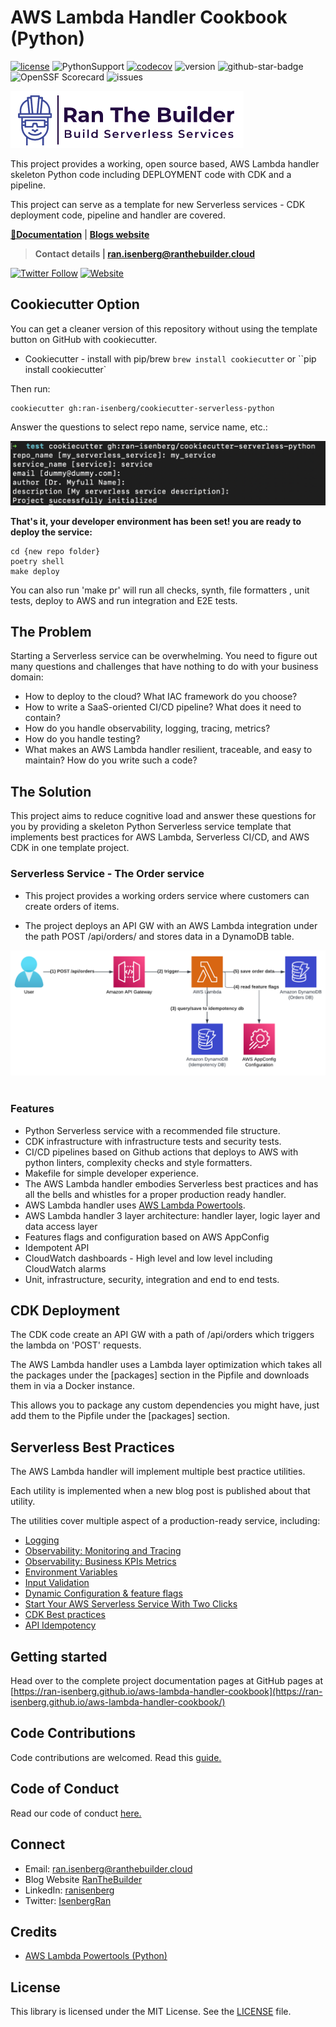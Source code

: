 
# AWS Lambda Handler Cookbook (Python)

[![license](https://img.shields.io/github/license/ran-isenberg/aws-lambda-handler-cookbook)](https://github.com/ran-isenberg/aws-lambda-handler-cookbook/blob/master/LICENSE)
![PythonSupport](https://img.shields.io/static/v1?label=python&message=3.11&color=blue?style=flat-square&logo=python)
[![codecov](https://codecov.io/gh/ran-isenberg/aws-lambda-handler-cookbook/branch/main/graph/badge.svg?token=P2K7K4KICF)](https://codecov.io/gh/ran-isenberg/aws-lambda-handler-cookbook)
![version](https://img.shields.io/github/v/release/ran-isenberg/aws-lambda-handler-cookbook)
![github-star-badge](https://img.shields.io/github/stars/ran-isenberg/aws-lambda-handler-cookbook.svg?style=social)
![OpenSSF Scorecard](https://api.securityscorecards.dev/projects/github.com/ran-isenberg/aws-lambda-handler-cookbook/badge)
![issues](https://img.shields.io/github/issues/ran-isenberg/aws-lambda-handler-cookbook)

![alt text](https://github.com/ran-isenberg/aws-lambda-handler-cookbook/blob/main/docs/media/banner.png?raw=true)

This project provides a working, open source based, AWS Lambda handler skeleton Python code including DEPLOYMENT code with CDK and a pipeline.

This project can serve as a template for new Serverless services - CDK deployment code, pipeline and handler are covered.

**[📜Documentation](https://ran-isenberg.github.io/aws-lambda-handler-cookbook/)** | **[Blogs website](https://www.ranthebuilder.cloud)**
> **Contact details | ran.isenberg@ranthebuilder.cloud**

[![Twitter Follow](https://img.shields.io/twitter/follow/IsenbergRan?label=Follow&style=social)](https://twitter.com/IsenbergRan)
[![Website](https://img.shields.io/badge/Website-www.ranthebuilder.cloud-blue)](https://www.ranthebuilder.cloud/)


## Cookiecutter Option

You can get a cleaner version of this repository without using the template button on GitHub with cookiecutter.

* Cookiecutter - install with pip/brew ``brew install cookiecutter`` or ``pip install cookiecutter`

Then run:

```
cookiecutter gh:ran-isenberg/cookiecutter-serverless-python
```

Answer the questions to select repo name, service name, etc.:

![logo](https://github.com/ran-isenberg/cookiecutter-serverless-python/blob/main/media/howto.png?raw=true)


**That's it, your developer environment has been set! you are ready to deploy the service:**

```
cd {new repo folder}
poetry shell
make deploy
```

You can also run 'make pr' will run all checks, synth, file formatters , unit tests, deploy to AWS and run integration and E2E tests.

## **The Problem**

Starting a Serverless service can be overwhelming. You need to figure out many questions and challenges that have nothing to do with your business domain:

- How to deploy to the cloud? What IAC framework do you choose?
- How to write a SaaS-oriented CI/CD pipeline? What does it need to contain?
- How do you handle observability, logging, tracing, metrics?
- How do you handle testing?
- What makes an AWS Lambda handler resilient, traceable, and easy to maintain? How do you write such a code?


## **The Solution**

This project aims to reduce cognitive load and answer these questions for you by providing a skeleton Python Serverless service template that implements best practices for AWS Lambda, Serverless CI/CD, and AWS CDK in one template project.

### Serverless Service - The Order service

- This project provides a working orders service where customers can create orders of items.

- The project deploys an API GW with an AWS Lambda integration under the path POST /api/orders/ and stores data in a DynamoDB table.

![design](https://github.com/ran-isenberg/aws-lambda-handler-cookbook/blob/main/docs/media/design.png?raw=true)
<br></br>

### **Features**

- Python Serverless service with a recommended file structure.
- CDK infrastructure with infrastructure tests and security tests.
- CI/CD pipelines based on Github actions that deploys to AWS with python linters, complexity checks and style formatters.
- Makefile for simple developer experience.
- The AWS Lambda handler embodies Serverless best practices and has all the bells and whistles for a proper production ready handler.
- AWS Lambda handler uses [AWS Lambda Powertools](https://docs.powertools.aws.dev/lambda-python/).
- AWS Lambda handler 3 layer architecture: handler layer, logic layer and data access layer
- Features flags and configuration based on AWS AppConfig
- Idempotent API
- CloudWatch dashboards - High level and low level including CloudWatch alarms
- Unit, infrastructure, security, integration and end to end tests.


## CDK Deployment
The CDK code create an API GW with a path of /api/orders which triggers the lambda on 'POST' requests.

The AWS Lambda handler uses a Lambda layer optimization which takes all the packages under the [packages] section in the Pipfile and downloads them in via a Docker instance.

This allows you to package any custom dependencies you might have, just add them to the Pipfile under the [packages] section.

## Serverless Best Practices
The AWS Lambda handler will implement multiple best practice utilities.

Each utility is implemented when a new blog post is published about that utility.

The utilities cover multiple aspect of a production-ready service, including:

- [Logging](https://www.ranthebuilder.cloud/post/aws-lambda-cookbook-elevate-your-handler-s-code-part-1-logging)
- [Observability: Monitoring and Tracing](https://www.ranthebuilder.cloud/post/aws-lambda-cookbook-elevate-your-handler-s-code-part-2-observability)
- [Observability: Business KPIs Metrics](https://www.ranthebuilder.cloud/post/aws-lambda-cookbook-elevate-your-handler-s-code-part-3-business-domain-observability)
- [Environment Variables](https://www.ranthebuilder.cloud/post/aws-lambda-cookbook-environment-variables)
- [Input Validation](https://www.ranthebuilder.cloud/post/aws-lambda-cookbook-elevate-your-handler-s-code-part-5-input-validation)
- [Dynamic Configuration & feature flags](https://www.ranthebuilder.cloud/post/aws-lambda-cookbook-part-6-feature-flags-configuration-best-practices)
- [Start Your AWS Serverless Service With Two Clicks](https://www.ranthebuilder.cloud/post/aws-lambda-cookbook-part-7-how-to-use-the-aws-lambda-cookbook-github-template-project)
- [CDK Best practices](https://github.com/ran-isenberg/aws-lambda-handler-cookbook)
- [API Idempotency](https://www.ranthebuilder.cloud/post/serverless-api-idempotency-with-aws-lambda-powertools-and-cdk)

## Getting started
Head over to the complete project documentation pages at GitHub pages at [https://ran-isenberg.github.io/aws-lambda-handler-cookbook](https://ran-isenberg.github.io/aws-lambda-handler-cookbook/)

## Code Contributions
Code contributions are welcomed. Read this [guide.](https://github.com/ran-isenberg/aws-lambda-handler-cookbook/blob/main/CONTRIBUTING.md)

## Code of Conduct
Read our code of conduct [here.](https://github.com/ran-isenberg/aws-lambda-handler-cookbook/blob/main/CODE_OF_CONDUCT.md)

## Connect
* Email: [ran.isenberg@ranthebuilder.cloud](mailto:ran.isenberg@ranthebuilder.cloud)
* Blog Website [RanTheBuilder](https://www.ranthebuilder.cloud)
* LinkedIn: [ranisenberg](https://www.linkedin.com/in/ranisenberg/)
* Twitter: [IsenbergRan](https://twitter.com/IsenbergRan)

## Credits
* [AWS Lambda Powertools (Python)](https://github.com/aws-powertools/powertools-lambda-python)

## License
This library is licensed under the MIT License. See the [LICENSE](https://github.com/ran-isenberg/aws-lambda-handler-cookbook/blob/main/LICENSE) file.
